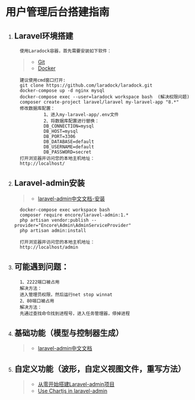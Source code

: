 # **用户管理后台搭建指南**



1. ## Laravel环境搭建

         使用Laradock容器，首先需要安装如下软件：

   > + [Git](https://git-scm.com/downloads)
   > + [Docker](https://www.docker.com/products/docker-desktop)

         建议使用cmd窗口打开:
         git clone https://github.com/laradock/laradock.git
         docker-compose up -d nginx mysql
         docker-compose exec --user=laradock workspace bash  (解决权限问题)
         composer create-project laravel/laravel my-laravel-app "8.*"
         修改数据库配置：
                  1、进入my-laravel-app/.env文件
                  2、将数据库配置进行替换：
                  DB_CONNECTION=mysql
                  DB_HOST=mysql
                  DB_PORT=3306
                  DB_DATABASE=default
                  DB_USERNAME=default
                  DB_PASSWORD=secret
         打开浏览器并访问您的本地主机地址：
         http://localhost/


2. ## Laravel-admin安装
   > + [laravel-admin中文文档-安装](https://laravel-admin.org/docs/zh/1.x/installation) 
  
         docker-compose exec workspace bash
         composer require encore/laravel-admin:1.*
         php artisan vendor:publish --provider="Encore\Admin\AdminServiceProvider"
         php artisan admin:install
         
         打开浏览器并访问您的本地主机地址：
         http://localhost/admin

3. ## 可能遇到问题：
         1、2222端口被占用
         解决方法：
         进入管理员权限，然后运行net stop winnat
         2、80端口被占用
         解决方法：
         先通过查找命令找到进程号，进入任务管理器，停掉进程
    

4. ## 基础功能（模型与控制器生成）

   > + [laravel-admin中文文档](https://laravel-admin.org/docs/zh/1.x)




5. ## 自定义功能（波形，自定义视图文件，重写方法）

   > + [从零开始搭建Laravel-admin项目](https://blog.csdn.net/xcbzsy/article/details/103289784)
   > + [Use Chartjs in laravel-admin](https://github.com/laravel-admin-extensions/chartjs)

